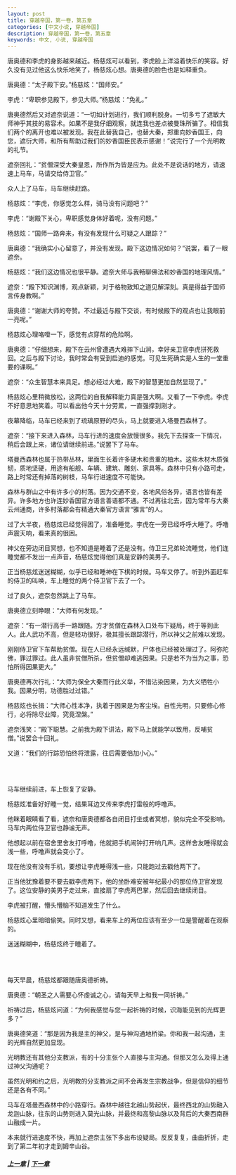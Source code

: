 ```yaml
---
layout: post
title: 穿越帝国，第一卷，第五章
categories: [中文小说, 穿越帝国]
description: 穿越帝国，第一卷，第五章
keywords: 中文, 小说, 穿越帝国
---
```


唐奥德和李虎的身影越来越近。杨慈炫可以看到，李虎脸上洋溢着快乐的笑容。好久没有见过他这么快乐地笑了，杨慈炫心想。唐奥德的脸色也是如释重负。

唐奥德：“太子殿下安。”杨慈炫：“国师安。”

李虎：“卑职参见殿下，参见大师。”杨慈炫：“免礼。”

唐奥德然后又对遮奈说道：“一切如计划进行，我们顺利脱身。一切多亏了遮敏大师神乎其技的易容术。如果不是我仔细观察，就连我也差点被曼珠所骗了。相信我们两个的离开也难以被发现。我在此替我自己，也替大秦，郑重向妙香国王，向您，遮衍大师，和所有帮助过我们的妙香国臣民表示感谢！”说完行了一个光明教的礼节。

遮奈回礼：“贫僧深受大秦皇恩，所作所为皆是应为。此处不是说话的地方，请速速上马车，马请交给侍卫官。”

众人上了马车，马车继续赶路。

杨慈炫：“李虎，你感觉怎么样，骑马没有问题吧？”

李虎：“谢殿下关心，卑职感觉身体好着呢，没有问题。”

杨慈炫：“国师一路奔来，有没有发现什么可疑之人跟踪？”

唐奥德：“我确实小心留意了，并没有发现。殿下这边情况如何？”说罢，看了一眼遮奈。

杨慈炫：“我们这边情况也很平静。遮奈大师与我畅聊佛法和妙香国的地理风情。”

遮奈：“殿下知识渊博，观点新颖，对于格物致知之道见解深刻。真是得益于国师言传身教啊。”

唐奥德：“谢谢大师的夸赞。不过最近与殿下交谈，有时候殿下的观点也让我眼前一亮呢。”

杨慈炫心理咯噔一下，感觉有点穿帮的危险啊。

唐奥德：“仔细想来，殿下在云州曾遭遇大难摔下山涧，幸好亲卫官李虎拼死救回。之后与殿下讨论，我时常会有受到启迪的感觉。可见生死确实是人生的一堂重要的课啊。”

遮奈：“众生智慧本来具足。想必经过大难，殿下的智慧更加自然显现了。”

杨慈炫心里稍微放松，这两位的自我解释能力真是强大啊。又看了一下李虎。李虎不好意思地笑着。可以看出他今天十分劳累，一直强撑到刚才。

夜幕降临，马车已经来到了琉璃原野的尽头，马上就要进入塔曼西森林了。

遮奈：“接下来进入森林，马车行进的速度会放慢很多。我先下去探查一下情况，稍后会跟上来，诸位请继续前进。”说罢下了马车。

塔曼西森林也属于热带丛林，里面生长着许多硬木和贵重的柚木。这些木材木质强韧，质地坚硬，用途有船舰、车辆、建筑、雕刻、家具等。森林中只有小路可走，路上时常还有掉落的树枝，马车行进速度不可能快。

森林与群山之中有许多小的村落。因为交通不变，各地风俗各异，语言也皆有差异。许多地方也许连妙香国官方语言善语都不通。不过再往北去，因为常年与大秦云州通商，许多村落都会有精通大秦官方语言“雅言”的人。

过了大半夜，杨慈炫已经觉得困了，准备睡觉。李虎在一旁已经呼呼大睡了。呼噜声震天响，看来真的很困。

神父在旁边闭目冥想，也不知道是睡着了还是没有。侍卫三兄弟轮流睡觉，他们连睡觉都不发出一点声音，杨慈炫觉得他们真是安静的美男子。

正当杨慈炫迷迷糊糊，似乎已经和睡神在下棋的时候。马车又停了。听到外面赶车的侍卫的叫唤，车上睡觉的两个侍卫官下去了一个。

过了良久，遮奈忽然跳上了马车。

唐奥德立刻睁眼：“大师有何发现。”

遮奈：“有一潜行高手一路跟随。方才贫僧在森林入口处布下疑局，终于等到此人。此人武功不高，但是轻功很好，极其擅长跟踪潜行，所以神父之前难以发现。

刚刚侍卫官下车帮助贫僧。现在人已经永远缄默，尸体也已经被处理过了。阿弥陀佛，罪过罪过。此人虽非贫僧所杀，但贫僧却难逃因果。只是若不为当为之事，恐怕所得因果更大。”

唐奥德再次行礼：“大师为保全大秦而行此义举，不惜沾染因果，为大义牺牲小我。因果分明，功德胜过过错。”

杨慈炫也长揖：“大师心性本净，执着于因果是为客尘埃。自性光明，只要修心修行，必将除尽业障，究竟涅槃。”

遮奈浅笑：“殿下聪慧。之前我为殿下讲法，殿下马上就能学以致用，反哺贫僧。”说罢合十回礼。

又道：“我们的行踪恐怕终将泄露，往后需要倍加小心。”

<br/><br/>

马车继续前进，车上恢复了安静。

杨慈炫准备好好睡一觉，结果耳边又传来李虎打雷般的呼噜声。

他眯着眼睛看了看，遮奈和唐奥德都各自闭目打坐或者冥想，貌似完全不受影响。马车内两位侍卫官也静谧无声。

他想起以前在宿舍里舍友打呼噜，他就把手机闹钟打开响几声。这样舍友睡得就会浅一些，呼噜声就会变小了。

现在他没有没有手机，要想让李虎睡得浅一些，只能跑过去戳他两下了。

正当他犹豫着要不要去戳李虎两下，他的坐卧难安被年纪最小的那位侍卫官发现了。这位安静的美男子走过来，直接扇了李虎两巴掌，然后回去继续闭目。

李虎被打醒，懵头懵脑不知道发生了什么。

杨慈炫心里暗暗偷笑。同时又想，看来车上的两位应该有至少一位是警醒着在观察的。

迷迷糊糊中，杨慈炫终于睡着了。

<br/><br/>

每天早晨，杨慈炫都跟随唐奥德祈祷。

唐奥德：“朝圣之人需要心怀虔诚之心，请每天早上和我一同祈祷。”

祈祷过后，杨慈炫问道：“为何我感觉与您一起祈祷的时候，识海能见到的光辉更多？”

唐奥德笑道：“那是因为我是主的神父，是与神沟通地桥梁。你和我一起沟通，主的光辉自然更加显现。

光明教还有其他分支教派，有的十分主张个人直接与主沟通。但那又怎么及得上通过神父沟通呢？

虽然光明和约之后，光明教的分支教派之间不会再发生宗教战争，但是信仰的细节还是各有不同。”

马车在塔曼西森林中的小路穿行。森林中越往北越山势起伏，最终西北的山势融入龙迦山脉，往东的山势则进入莫光山脉，并最终和高黎山脉以及背后的大秦西南群山融成一片。

本来就行进速度不快，再加上遮奈主张下多出布设疑局。反反复复，曲曲折折，走到了第二年初才走到姆辛山谷。

##### [上一章](/../../2020/03/06/TimeTravellerEmpire-1-4/) | [下一章](/../../2020/03/08/TimeTravellerEmpire-1-6/)